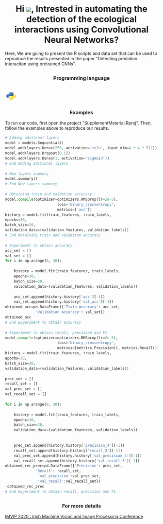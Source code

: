 <h1 align="center">Hi <img src="https://raw.githubusercontent.com/MartinHeinz/MartinHeinz/master/wave.gif" width="30px">, Intrested in automating the detection of the ecological interactions using Convolutional Neural Networks?</h1>

Here, We are going to present the R scripts and data set that can be used to reproduce the results presented in the paper "Detecting predation interaction using pretrained CNNs".

##

<h3 align="center">Programming language</h3>

<div style="display: inline_block"><br>
<img align="center" alt="Gabriel-Python" height="30" width="40" src="https://raw.githubusercontent.com/devicons/devicon/master/icons/python/python-original.svg">
</div>

##

<h3 align="center">Examples</h3>
To run our code, first open the project "SupplementMaterial.Rproj". Then, follow the examples above to reproduce our results.


```python
# Adding aditional layers
model = models.Sequential()
model.add(layers.Dense(256, activation='relu', input_dim=4 * 4 * 512))
model.add(layers.Dropout(0.5))
model.add(layers.Dense(1, activation='sigmoid'))
# End Adding aditional layers

# New layers summary
model.summary() 
# End New layers summary

# Obtaining train and vaidation accuracy
model.compile(optimizer=optimizers.RMSprop(lr=2e-5),
                        loss='binary_crossentropy',
                        metrics=['acc'])
history = model.fit(train_features, train_labels,
epochs=30,
batch_size=20,
validation_data=(validation_features, validation_labels))
# End Obtaining train and vaidation accuracy

# Experiment to obtain accuracy
acc_set = []
val_set = []
for i in np.arange(0, 30):
    
    history = model.fit(train_features, train_labels,
    epochs=30,
    batch_size=20,
    validation_data=(validation_features, validation_labels))

    acc_set.append(history.history['acc'][-1])
    val_set.append(history.history['val_acc'][-1])
obtained_acc=pd.DataFrame({'Train Accuracy': acc_set,
              'Validation Accuracy': val_set})
obtained_acc
# End Experiment to obtain accuracy

# Experiment to obtain recall, precision and F1
model.compile(optimizer=optimizers.RMSprop(lr=2e-5),
                        loss='binary_crossentropy',
                        metrics=[metrics.Precision(), metrics.Recall()])
history = model.fit(train_features, train_labels,
epochs=30,
batch_size=20,
validation_data=(validation_features, validation_labels))

prec_set = []
recall_set = []
val_prec_set = []
val_recall_set = []

for i in np.arange(0, 30):
    
    history = model.fit(train_features, train_labels,
    epochs=30,
    batch_size=20,
    validation_data=(validation_features, validation_labels))
    

    prec_set.append(history.history['precision_4'][-1])
    recall_set.append(history.history['recall_3'][-1])
    val_prec_set.append(history.history['val_precision_4'][-1])
    val_recall_set.append(history.history['val_recall_3'][-1])
obtained_rec_prec=pd.DataFrame({'Precision': prec_set,
              'Recall': recall_set,
               'val_precision':val_prec_set,
               'val_recall':val_recall_set})
 obtained_rec_prec
# End Experiment to obtain recall, precision and F1
```

##

<h3 align="center">For more details</h3>
<a href="https://research.thea.ie/handle/20.500.12065/3429">IMVIP 2020 : Irish Machine Vision and Image Processing Conference</a> 

